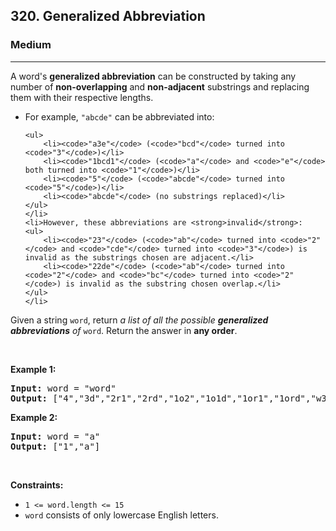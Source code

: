 <h2>320. Generalized Abbreviation</h2><h3>Medium</h3><hr><div><p>A word's <strong>generalized abbreviation</strong> can be constructed by taking any number of <strong>non-overlapping</strong> and <strong>non-adjacent</strong> substrings and replacing them with their respective lengths.</p>

<ul>
	<li>For example, <code>"abcde"</code> can be abbreviated into:

	<ul>
		<li><code>"a3e"</code> (<code>"bcd"</code> turned into <code>"3"</code>)</li>
		<li><code>"1bcd1"</code> (<code>"a"</code> and <code>"e"</code> both turned into <code>"1"</code>)</li>
		<li><code>"5"</code> (<code>"abcde"</code> turned into <code>"5"</code>)</li>
		<li><code>"abcde"</code> (no substrings replaced)</li>
	</ul>
	</li>
	<li>However, these abbreviations are <strong>invalid</strong>:
	<ul>
		<li><code>"23"</code> (<code>"ab"</code> turned into <code>"2"</code> and <code>"cde"</code> turned into <code>"3"</code>) is invalid as the substrings chosen are adjacent.</li>
		<li><code>"22de"</code> (<code>"ab"</code> turned into <code>"2"</code> and <code>"bc"</code> turned into <code>"2"</code>) is invalid as the substring chosen overlap.</li>
	</ul>
	</li>
</ul>

<p>Given a string <code>word</code>, return <em>a list of all the possible <strong>generalized abbreviations</strong> of</em> <code>word</code>. Return the answer in <strong>any order</strong>.</p>

<p>&nbsp;</p>
<p><strong>Example 1:</strong></p>
<pre><strong>Input:</strong> word = "word"
<strong>Output:</strong> ["4","3d","2r1","2rd","1o2","1o1d","1or1","1ord","w3","w2d","w1r1","w1rd","wo2","wo1d","wor1","word"]
</pre><p><strong>Example 2:</strong></p>
<pre><strong>Input:</strong> word = "a"
<strong>Output:</strong> ["1","a"]
</pre>
<p>&nbsp;</p>
<p><strong>Constraints:</strong></p>

<ul>
	<li><code>1 &lt;= word.length &lt;= 15</code></li>
	<li><code>word</code> consists of only lowercase English letters.</li>
</ul>
</div>